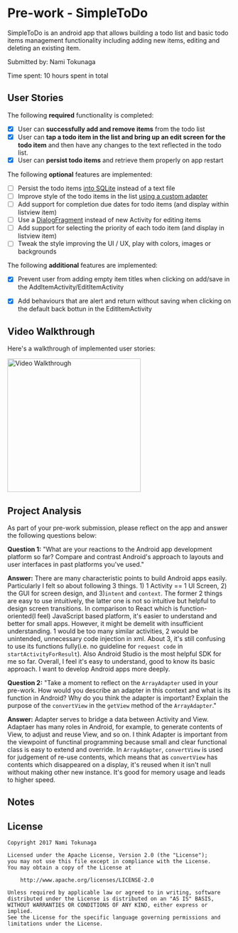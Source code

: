 # Pre-work - SimpleToDo

SimpleToDo is an android app that allows building a todo list and basic todo items management functionality including adding new items, editing and deleting an existing item.

Submitted by: Nami Tokunaga

Time spent: 10 hours spent in total

## User Stories

The following **required** functionality is completed:

* [x] User can **successfully add and remove items** from the todo list
* [x] User can **tap a todo item in the list and bring up an edit screen for the todo item** and then have any changes to the text reflected in the todo list.
* [x] User can **persist todo items** and retrieve them properly on app restart

The following **optional** features are implemented:

* [ ] Persist the todo items [into SQLite](http://guides.codepath.com/android/Persisting-Data-to-the-Device#sqlite) instead of a text file
* [ ] Improve style of the todo items in the list [using a custom adapter](http://guides.codepath.com/android/Using-an-ArrayAdapter-with-ListView)
* [ ] Add support for completion due dates for todo items (and display within listview item)
* [ ] Use a [DialogFragment](http://guides.codepath.com/android/Using-DialogFragment) instead of new Activity for editing items
* [ ] Add support for selecting the priority of each todo item (and display in listview item)
* [ ] Tweak the style improving the UI / UX, play with colors, images or backgrounds

The following **additional** features are implemented:

* [x] Prevent user from adding empty item titles when clicking on add/save in the AddItemActivity/EditItemActivity
* [x] Add behaviours that are alert and return without saving when clicking on the default back bottun in the EditItemActivity


## Video Walkthrough

Here's a walkthrough of implemented user stories:

<img src='http://imgur.com/8fygT6Z.gif' title='Video Walkthrough' width='300' alt='Video Walkthrough' />

## Project Analysis

As part of your pre-work submission, please reflect on the app and answer the following questions below:

**Question 1:** "What are your reactions to the Android app development platform so far? Compare and contrast Android's approach to layouts and user interfaces in past platforms you've used."

**Answer:** There are many characteristic points to build Android apps easily. Particularly I felt so about following 3 things. 1) 1 Activity == 1 UI Screen, 2) the GUI for screen design, and 3)`intent` and `context`. The former 2 things are easy to use intuitively, the latter one is not so intuitive but helpful to design screen transitions. In comparison to React which is function-oriented(I feel) JavaScript based platform, it's easier to understand and better for small apps. However, it might be demelit with insufficient understanding. 1 would be too many similar activities, 2 would be unintended, unnecessary code injection in xml. About 3, it's still confusing to use its functions fully(i.e. no guideline for `request code` in `startActivityForResult`). Also Android Studio is the most helpful SDK for me so far. Overall, I feel it's easy to understand, good to know its basic approach. I want to develop Android apps more deeply.

**Question 2:** "Take a moment to reflect on the `ArrayAdapter` used in your pre-work. How would you describe an adapter in this context and what is its function in Android? Why do you think the adapter is important? Explain the purpose of the `convertView` in the `getView` method of the `ArrayAdapter`."

**Answer:** Adapter serves to bridge a data between Activity and View. Adaptaer has many roles in Android, for example, to generate contents of View, to adjust and reuse View, and so on. I think Adapter is important from the viewpoint of functinal programming because small and clear functional class is easy to extend and override. In `ArrayAdapter`, `convertView` is used for judgement of re-use contents, which means that as `convertView` has contents which disappeared on a display, it's reused when it isn't null without making other new instance. It's good for memory usage and leads to higher speed.
## Notes



## License

    Copyright 2017 Nami Tokunaga

    Licensed under the Apache License, Version 2.0 (the "License");
    you may not use this file except in compliance with the License.
    You may obtain a copy of the License at

        http://www.apache.org/licenses/LICENSE-2.0

    Unless required by applicable law or agreed to in writing, software
    distributed under the License is distributed on an "AS IS" BASIS,
    WITHOUT WARRANTIES OR CONDITIONS OF ANY KIND, either express or implied.
    See the License for the specific language governing permissions and
    limitations under the License.

